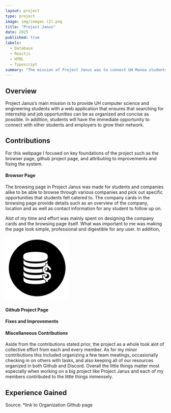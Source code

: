 ```yaml
---
layout: project
type: project
image: img/images (2).png
title: "Project Janus"
date: 2025
published: true
labels:
  - Database
  - Reactjs
  - HTML
  - Typescript
summary: "The mission of Project Janus was to connect UH Manoa students with both opportunities from other companies and students seeking to do the same"
---
```


## Overview

Project Janus’s main mission is to provide UH computer science and engineering students with a web application that ensures that searching for internship and job opportunities can be as organized and concise as possible. In addition, students will have the immediate opportunity to connect with other students and employers to grow their network.

## Contributions

For this webpage I focused on key foundations of the project such as the browser page, github project page, and attributing to improvements and fixing the system.

#### Browser Page

The browsing page in Project Janus was made for students and companies alike to be able to browse through various companies and pick out specific opportunities that students felt catered to. The company cards in the browsing page provide details such as an overview of the company, location and as well as contact information for any student to follow up on.

Alot of my time and effort was mainly spent on designing the company cards and the browsing page itself. What was important to me was making the page look simple, professional and digestible for any user. In addition,

<div class="text-center p-4">
  <img width="200px" src="../img/banksmol.png" class="img-thumbnail" >
</div>

#### Github Project Page

#### Fixes and Improvements

#### Miscellaneous Contributions

Aside from the contributions stated prior, the project as a whole took alot of collective effort from each and every member. As for my minor contributions this included organizing a few team meatings, occasionally checking in on others with tasks, and also keeping all of our resources organized in both Github and Discord. Overall the little things matter most especially when working on a big project like Project Janus and each of my members contributed to the little things immensely.



## Experience Gained



Source: *link to Organization Github page

